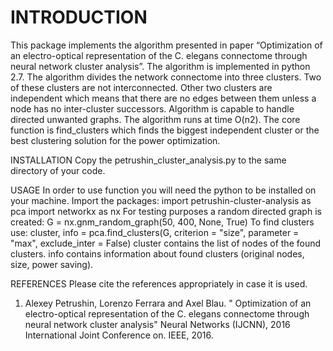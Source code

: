 INTRODUCTION
============

This package implements the algorithm presented in paper “Optimization of an electro-optical representation of the C. elegans connectome through neural network cluster analysis”.  The algorithm is implemented in python 2.7. 
The algorithm divides the network connectome into three clusters. Two of these clusters are not interconnected. Other two clusters are independent which means that there are no edges between them unless a node has no inter-cluster successors. 
Algorithm is capable to handle directed unwanted graphs. The algorithm runs at time O(n2). The core function is find_clusters which finds the biggest independent cluster or the best clustering solution for the power optimization. 

INSTALLATION
Copy the petrushin_cluster_analysis.py to the same directory of your code.

USAGE
In order to use function you will need the python to be installed on your machine. 
Import the packages:
import petrushin-cluster-analysis as pca
import networkx as nx
For testing purposes a random directed graph is created:
G = nx.gnm_random_graph(50, 400, None, True)
To find clusters use:
cluster, info = pca.find_clusters(G, criterion = "size", parameter = "max", exclude_inter = False)
cluster contains the list of nodes of the found clusters. info contains information about found clusters (original nodes, size, power saving). 

REFERENCES
Please cite the references appropriately in case it is used.
1.	Alexey Petrushin, Lorenzo Ferrara and Axel Blau. " Optimization of an electro-optical representation of the C. elegans connectome through neural network cluster analysis" Neural Networks (IJCNN), 2016 International Joint Conference on. IEEE, 2016. 


